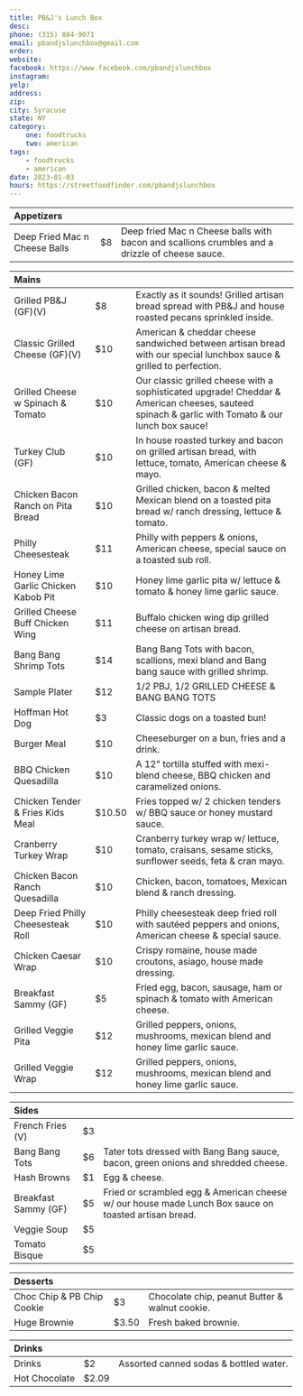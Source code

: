 ```yaml
---
title: PB&J's Lunch Box
desc: 
phone: (315) 884-9071
email: pbandjslunchbox@gmail.com
order:
website: 
facebook: https://www.facebook.com/pbandjslunchbox
instagram: 
yelp: 
address: 
zip: 
city: Syracuse
state: NY
category:
    one: foodtrucks
    two: american
tags: 
    - foodtrucks
    - american
date: 2023-01-03
hours: https://streetfoodfinder.com/pbandjslunchbox
---
```


| Appetizers | | |
| :--- | :--- | :--- |
| Deep Fried Mac n Cheese Balls | $8 | Deep fried Mac n Cheese balls with bacon and scallions crumbles and a drizzle of cheese sauce. |

| Mains | | |
| :--- | :--- | :--- |
| Grilled PB&J (GF)(V) | $8 | Exactly as it sounds! Grilled artisan bread spread with PB&J and house roasted pecans sprinkled inside. |
| Classic Grilled Cheese (GF)(V) | $10 | American & cheddar cheese sandwiched between artisan bread with our special lunchbox sauce & grilled to perfection. |
| Grilled Cheese w Spinach & Tomato | $10 | Our classic grilled cheese with a sophisticated upgrade! Cheddar & American cheeses, sauteed spinach & garlic with Tomato & our lunch box sauce! |
| Turkey Club (GF) | $10 | In house roasted turkey and bacon on grilled artisan bread, with lettuce, tomato, American cheese & mayo. |
| Chicken Bacon Ranch on Pita Bread | $10 | Grilled chicken, bacon & melted Mexican blend on a toasted pita bread w/ ranch dressing, lettuce & tomato. |
| Philly Cheesesteak | $11 | Philly with peppers & onions, American cheese, special sauce on a toasted sub roll. |
| Honey Lime Garlic Chicken Kabob Pit | $10 | Honey lime garlic pita w/ lettuce & tomato & honey lime garlic sauce. |
|Grilled Cheese Buff Chicken Wing | $11 | Buffalo chicken wing dip grilled cheese on artisan bread. |
| Bang Bang Shrimp Tots | $14 | Bang Bang Tots with bacon, scallions, mexi bland and Bang bang sauce with grilled shrimp. |
| Sample Plater | $12 | 1/2 PBJ, 1/2 GRILLED CHEESE & BANG BANG TOTS
| Hoffman Hot Dog | $3 | Classic dogs on a toasted bun! |
| Burger Meal | $10 | Cheeseburger on a bun, fries and a drink. |
| BBQ Chicken Quesadilla | $10 | A 12" tortilla stuffed with mexi-blend cheese, BBQ chicken and caramelized onions. |
| Chicken Tender & Fries Kids Meal | $10.50 | Fries topped w/ 2 chicken tenders w/ BBQ sauce or honey mustard sauce. |
| Cranberry Turkey Wrap | $10 | Cranberry turkey wrap w/ lettuce, tomato, craisans, sesame sticks, sunflower seeds, feta & cran mayo. |
| Chicken Bacon Ranch Quesadilla | $10 | Chicken, bacon, tomatoes, Mexican blend & ranch dressing. |
| Deep Fried Philly Cheesesteak Roll | $10 | Philly cheesesteak deep fried roll with sautéed peppers and onions, American cheese & special sauce. |
| Chicken Caesar Wrap | $10 | Crispy romaine, house made croutons, asiago, house made dressing. |
| Breakfast Sammy (GF) | $5 | Fried egg, bacon, sausage, ham or spinach & tomato with American cheese. |
| Grilled Veggie Pita | $12 | Grilled peppers, onions, mushrooms, mexican blend and honey lime garlic sauce. |
| Grilled Veggie Wrap | $12 | Grilled peppers, onions, mushrooms, mexican blend and honey lime garlic sauce. |

| Sides | | |
| :--- | :--- | :--- |
| French Fries (V) | $3 | |
| Bang Bang Tots | $6 | Tater tots dressed with Bang Bang sauce, bacon, green onions and shredded cheese. |
| Hash Browns | $1 | Egg & cheese. |
| Breakfast Sammy (GF) | $5 | Fried or scrambled egg & American cheese w/ our house made Lunch Box sauce on toasted artisan bread. |
| Veggie Soup | $5 | |
| Tomato Bisque | $5 | |

| Desserts | | |
| :--- | :--- | :--- |
| Choc Chip & PB Chip Cookie | $3 | Chocolate chip, peanut Butter & walnut cookie. |
| Huge Brownie | $3.50 | Fresh baked brownie. |

| Drinks | | |
| :--- | :--- | :--- |
| Drinks | $2 | Assorted canned sodas & bottled water. |
| Hot Chocolate | $2.09 | |